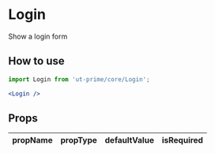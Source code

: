 # Login

Show a login form

## How to use

```jsx
import Login from 'ut-prime/core/Login';

<Login />
```

## Props

| propName  | propType | defaultValue | isRequired |
| --------- | -------- | ------------ | ---------- |
